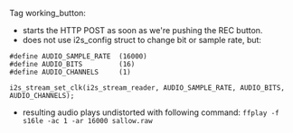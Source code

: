 Tag working_button:

* starts the HTTP POST as soon as we're pushing the REC button.
* does not use i2s_config struct to change bit or sample rate, but:

```
#define AUDIO_SAMPLE_RATE  (16000)
#define AUDIO_BITS         (16)
#define AUDIO_CHANNELS     (1)

i2s_stream_set_clk(i2s_stream_reader, AUDIO_SAMPLE_RATE, AUDIO_BITS, AUDIO_CHANNELS);
```

* resulting audio plays undistorted with following command:
```ffplay -f s16le -ac 1 -ar 16000 sallow.raw```
